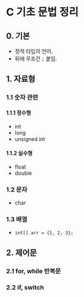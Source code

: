 # C 기초 문법 정리

## 0. 기본

- 정적 타입의 언어.
- 뒤에 무조건 `;` 붙임.

## 1. 자료형

### 1.1 숫자 관련

#### 1.1.1 정수형

- int
- long
- unsigned int

#### 1.1.2 실수형

- float
- double

### 1.2 문자

- char

### 1.3 배열

- `int[] arr = {1, 2, 3};`

## 2. 제어문

### 2.1 for, while 반복문

### 2.2 if, switch
